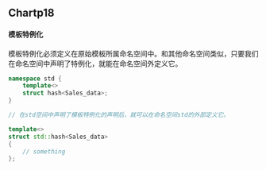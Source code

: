 ## Chartp18

#### 模板特例化
模板特例化必须定义在原始模板所属命名空间中。和其他命名空间类似，只要我们在命名空间中声明了特例化，就能在命名空间外定义它。

```c++
namespace std {
	template<>
	struct hash<Sales_data>;
}

// 在std空间中声明了模板特例化的声明后，就可以在命名空间std的外部定义它。

template<>
struct std::hash<Sales_data>
{
	// something
};
```
